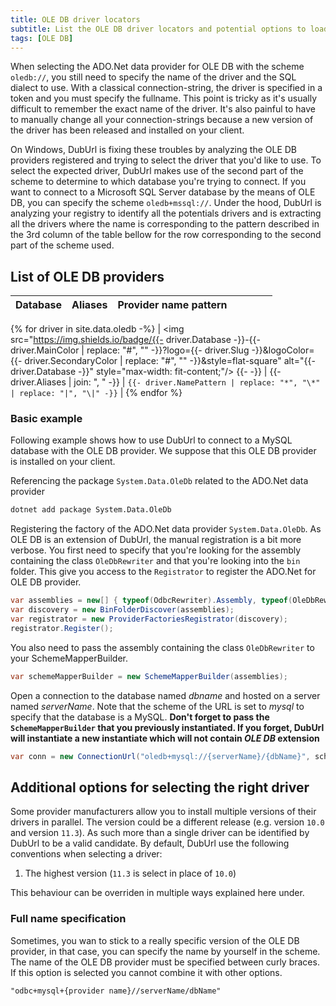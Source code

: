 ```yaml
---
title: OLE DB driver locators
subtitle: List the OLE DB driver locators and potential options to load them
tags: [OLE DB]
---
```


When selecting the ADO.Net data provider for OLE DB with the scheme `oledb://`, you still need to specify the name of the driver and the SQL dialect to use. With a classical connection-string, the driver is specified in a token and you must specify the fullname. This point is tricky as it's usually difficult to remember the exact name of the driver. It's also painful to have to manually change all your connection-strings because a new version of the driver has been released and installed on your client.

On Windows, DubUrl is fixing these troubles by analyzing the OLE DB providers registered and trying to select the driver that you'd like to use. To select the expected driver, DubUrl makes use of the second part of the scheme to determine to which database you're trying to connect. If you want to connect to a Microsoft SQL Server database by the means of OLE DB, you can specify the scheme `oledb+mssql://`. Under the hood, DubUrl is analyzing your registry to identify all the potentials drivers and is extracting all the drivers where the name is corresponding to the pattern described in the 3rd column of the table bellow for the row corresponding to the second part of the scheme used.

## List of OLE DB providers

| Database | Aliases | Provider name pattern | | | | |
|----------|---------|--------------------------------------|-|-|-|-|
{% for driver in site.data.oledb -%}
| <img src="https://img.shields.io/badge/{{- driver.Database -}}-{{- driver.MainColor | replace: "#", "" -}}?logo={{- driver.Slug -}}&logoColor={{- driver.SecondaryColor | replace: "#", "" -}}&style=flat-square" alt="{{- driver.Database -}}" style="max-width: fit-content;"/> {{- -}}
| {{- driver.Aliases | join: ", " -}}
| `{{- driver.NamePattern | replace: "*", "\*" | replace: "|", "\|" -}}`
|
{% endfor %}

### Basic example

Following example shows how to use DubUrl to connect to a MySQL database with the OLE DB provider. We suppose that this OLE DB provider is installed on your client.

Referencing the package `System.Data.OleDb` related to the ADO.Net data provider

```bash
dotnet add package System.Data.OleDb
```

Registering the factory of the ADO.Net data provider `System.Data.OleDb`. As OLE DB is an extension of DubUrl, the manual registration is a bit more verbose. You first need to specify that you're looking for the assembly containing the class `OleDbRewriter` and that you're looking into the `bin` folder. This give you access to the `Registrator` to register the ADO.Net for OLE DB provider.

```csharp
var assemblies = new[] { typeof(OdbcRewriter).Assembly, typeof(OleDbRewriter).Assembly };
var discovery = new BinFolderDiscover(assemblies);
var registrator = new ProviderFactoriesRegistrator(discovery);
registrator.Register();
```

You also need to pass the assembly containing the class `OleDbRewriter` to your SchemeMapperBuilder.

```csharp
var schemeMapperBuilder = new SchemeMapperBuilder(assemblies);
```

Open a connection to the database named *dbname* and hosted on a server named *serverName*. Note that the scheme of the URL is set to *mysql* to specify that the database is a MySQL. **Don't forget to pass the `SchemeMapperBuilder` that you previously instantiated. If you forget, DubUrl will instantiate a new instantiate which will not contain *OLE DB* extension**

```csharp
var conn = new ConnectionUrl("oledb+mysql://{serverName}/{dbName}", schemeMapperBuilder).Open();
```

## Additional options for selecting the right driver

Some provider manufacturers allow you to install multiple versions of their drivers in parallel. The version could be a different release (e.g. version `10.0` and version `11.3`). As such more than a single driver can be identified by DubUrl to be a valid candidate. By default, DubUrl use the following conventions when selecting a driver:

1. The highest version (`11.3` is select in place of `10.0`)

This behaviour can be overriden in multiple ways explained here under.

### Full name specification

Sometimes, you wan to stick to a really specific version of the OLE DB provider, in that case, you can specify the name by yourself in the scheme. The name of the OLE DB provider must be specified between curly braces. If this option is selected you cannot combine it with other options.

```text
"odbc+mysql+{provider name}//serverName/dbName"
```
